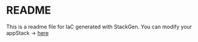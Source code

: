 # README
This is a readme file for IaC generated with StackGen.
You can modify your appStack -> [here](http://main.dev.stackgen.com/appstacks/4fae7969-ef90-434b-ba00-1760b54c01bf)
